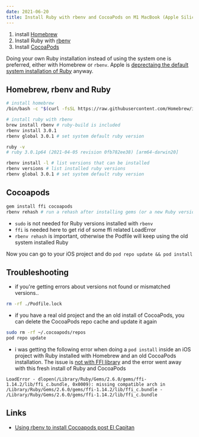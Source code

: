 ```yaml
---
date: 2021-06-20
title: Install Ruby with rbenv and CocoaPods on M1 MacBook (Apple Silicon)
---
```


1. install [Homebrew](https://brew.sh/)
2. Install Ruby with [rbenv](https://github.com/rbenv/rbenv)
3. Install [CocoaPods](https://guides.cocoapods.org/using/getting-started.html#getting-started)

Doing your own Ruby installation instead of using the system one is preferred, either with Homebrew or `rbenv`. Apple is [deprectaing the default system installation of Ruby](https://github.com/ffi/ffi/issues/870#issuecomment-756989318) anyway.

## Homebrew, rbenv and Ruby

```bash
# install homebrew
/bin/bash -c "$(curl -fsSL https://raw.githubusercontent.com/Homebrew/install/HEAD/install.sh)"

# install ruby with rbenv
brew install rbenv # ruby-build is included
rbenv install 3.0.1
rbenv global 3.0.1 # set system default ruby version

ruby -v
# ruby 3.0.1p64 (2021-04-05 revision 0fb782ee38) [arm64-darwin20]
```

```bash
rbenv install -l # list versions that can be installed
rbenv versions # list installed ruby versions
rbenv global 3.0.1 # set system default ruby version
```

## Cocoapods

```bash
gem install ffi cocoapods
rbenv rehash # run a rehash after installing gems (or a new Ruby version) to make sure everything new is on your PATH:
```

- `sudo` is not needed for Ruby versions installed with `rbenv`
- `ffi` is needed here to get rid of some ffi related LoadError
- `rbenv rehash` is important, otherwise the Podfile will keep using the old system installed Ruby

Now you can go to your iOS project and do `pod repo update && pod install`

## Troubleshooting

- if you're getting errors about versions not found or mismatched versions..

```bash
rm -rf ./Podfile.lock
```

- if you have a real old project and the an old install of CocoaPods, you can delete the CocoaPods repo cache and update it again

```bash
sudo rm -rf ~/.cocoapods/repos
pod repo update
```

- i was getting the following error when doing a `pod install` inside an iOS project with Ruby installed with Homebrew and an old CocoaPods installation. The issue is [not with FFI library](https://betterprogramming.pub/ruby-on-apple-silicon-m1-macs-fb159849b2f5) and the error went away with this fresh install of Ruby and CocoaPods

```
LoadError - dlopen(/Library/Ruby/Gems/2.6.0/gems/ffi-1.14.2/lib/ffi_c.bundle, 0x0009): missing compatible arch in /Library/Ruby/Gems/2.6.0/gems/ffi-1.14.2/lib/ffi_c.bundle - /Library/Ruby/Gems/2.6.0/gems/ffi-1.14.2/lib/ffi_c.bundle
```

## Links

- [Using rbenv to install Cocoapods post El Capitan](https://telliott.io/2015/10/14/using-rbenv-for-cocoapods-post-el-capitan.html)
